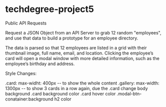 # techdegree-project5
 Public API Requests

 Request a JSON Object from an API Server to grab 12 random "employees", and use that
 data to build a prototype for an employee directory.

 The data is parsed so that 12 employees are listed in a grid with their thumbnail image, full name, email, and location.
 Clicking the employee’s card will open a modal window with more detailed information, such as the employee’s birthday and address.


Style Changes:

  .card: max-widht: 400px -- to show the whole content
  .gallery: max-width: 1300px -- to show 3 cards in a row again, due the .card change
  body background
  .card background color
  .card hover color
  .modal-btn-conatainer:background
  h2 color
